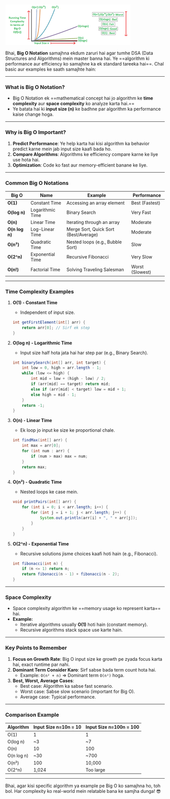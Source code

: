 ![alt text](Pastedimage20250104143854.png)

Bhai, **Big O Notation** samajhna ekdum zaruri hai agar tumhe DSA (Data Structures and Algorithms) mein master banna hai. Ye ==algorithm ki performance aur efficiency ko samajhne ka ek standard tareeka hai==. Chal basic aur examples ke saath samajhte hain:

---

### **What is Big O Notation?**

- Big O Notation ek ==mathematical concept hai jo algorithm ke **time complexity** aur **space complexity** ko analyze karta hai.==
- Ye batata hai ki **input size (n)** ke badhne par algorithm ka performance kaise change hoga.

---

### **Why is Big O Important?**

1. **Predict Performance**: Ye help karta hai kisi algorithm ka behavior predict karne mein jab input size kaafi bada ho.
2. **Compare Algorithms**: Algorithms ke efficiency compare karne ke liye use hota hai.
3. **Optimization**: Code ko fast aur memory-efficient banane ke liye.

---

### **Common Big O Notations**

|**Big O**|**Name**|**Example**|**Performance**|
|---|---|---|---|
|**O(1)**|Constant Time|Accessing an array element|Best (Fastest)|
|**O(log n)**|Logarithmic Time|Binary Search|Very Fast|
|**O(n)**|Linear Time|Iterating through an array|Moderate|
|**O(n log n)**|Log-Linear Time|Merge Sort, Quick Sort (Best/Average)|Moderate|
|**O(n²)**|Quadratic Time|Nested loops (e.g., Bubble Sort)|Slow|
|**O(2^n)**|Exponential Time|Recursive Fibonacci|Very Slow|
|**O(n!)**|Factorial Time|Solving Traveling Salesman|Worst (Slowest)|

---

### **Time Complexity Examples**

1. **O(1) - Constant Time**
    
    - Independent of input size.
    
    ```java
    int getFirstElement(int[] arr) {
        return arr[0]; // Sirf ek step
    }
    ```
    
2. **O(log n) - Logarithmic Time**
    
    - Input size half hota jata hai har step par (e.g., Binary Search).
    
    ```java
    int binarySearch(int[] arr, int target) {
        int low = 0, high = arr.length - 1;
        while (low <= high) {
            int mid = low + (high - low) / 2;
            if (arr[mid] == target) return mid;
            else if (arr[mid] < target) low = mid + 1;
            else high = mid - 1;
        }
        return -1;
    }
    ```
    
3. **O(n) - Linear Time**
    
    - Ek loop jo input ke size ke proportional chale.
    
    ```java
    int findMax(int[] arr) {
        int max = arr[0];
        for (int num : arr) {
            if (num > max) max = num;
        }
        return max;
    }
    ```
    
4. **O(n²) - Quadratic Time**
    
    - Nested loops ke case mein.
    
    ```java
    void printPairs(int[] arr) {
        for (int i = 0; i < arr.length; i++) {
            for (int j = i + 1; j < arr.length; j++) {
                System.out.println(arr[i] + ", " + arr[j]);
            }
        }
    }
    ```
    
5. **O(2^n) - Exponential Time**
    
    - Recursive solutions jisme choices kaafi hoti hain (e.g., Fibonacci).
    
    ```java
    int fibonacci(int n) {
        if (n <= 1) return n;
        return fibonacci(n - 1) + fibonacci(n - 2);
    }
    ```
    

---

### **Space Complexity**

- Space complexity algorithm ke ==memory usage ko represent karta== hai.
- **Example:**
    - Iterative algorithms usually **O(1)** hoti hain (constant memory).
    - Recursive algorithms stack space use karte hain.

---

### **Key Points to Remember**

1. **Focus on Growth Rate**: Big O input size ke growth pe zyada focus karta hai, exact runtime par nahi.
2. **Dominant Term Consider Karo**: Sirf sabse bada term count hota hai.
    - Example: `O(n² + n)` => Dominant term `O(n²)` hoga.
3. **Best, Worst, Average Cases**:
    - Best case: Algorithm ka sabse fast scenario.
    - Worst case: Sabse slow scenario (important for Big O).
    - Average case: Typical performance.

---

### **Comparison Example**

|Algorithm|Input Size n=10n = 10|Input Size n=100n = 100|
|---|---|---|
|O(1)|1|1|
|O(log n)|~3|~7|
|O(n)|10|100|
|O(n log n)|~30|~700|
|O(n²)|100|10,000|
|O(2^n)|1,024|Too large|

---

Bhai, agar kisi specific algorithm ya example pe Big O ko samajhna ho, toh bol. Har complexity ko real-world mein relatable bana ke samjha dunga! 😎